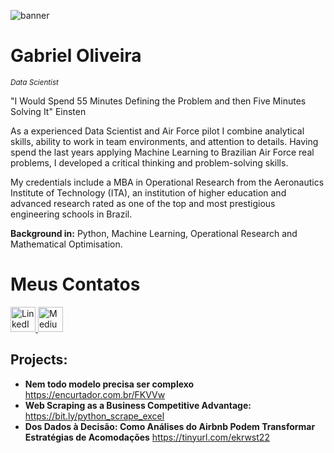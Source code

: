 ![banner](https://github.com/GabrielSOliveir/GabrielSOliveir/assets/130519466/33872591-5376-43ec-ae42-345ea8da16da)
# Gabriel Oliveira
<sub>*Data Scientist*</sub>

"I Would Spend 55 Minutes Defining the Problem and then Five Minutes Solving It" Einsten

As a experienced Data Scientist and Air Force pilot I combine analytical skills, ability to work in team environments, and attention to details. Having spend the last years applying Machine Learning to Brazilian Air Force real problems, I developed a critical thinking and problem-solving skills.

My credentials include a MBA in Operational Research from the Aeronautics Institute of Technology (ITA), an institution of higher education and advanced research rated as one of the top and most prestigious engineering schools in Brazil.

**Background in:** Python, Machine Learning, Operational Research and Mathematical Optimisation.

# Meus Contatos

<a href="https://www.linkedin.com/in/gabriel-oliveira-1aa212270/" target="_blank">
  <img src="https://img.icons8.com/ios-filled/50/0077b5/linkedin.png" alt="LinkedIn" width="40" height="40"/>
</a>
<a href="https://medium.com/@goliveira11232" target="_blank">
  <img src="https://img.icons8.com/ios-filled/50/000000/medium-new.png" alt="Medium" width="40" height="40"/>
</a>

## Projects:

* **Nem todo modelo precisa ser complexo** https://encurtador.com.br/FKVVw 
* **Web Scraping as a Business Competitive Advantage:** https://bit.ly/python_scrape_excel
* **Dos Dados à Decisão: Como Análises do Airbnb Podem Transformar Estratégias de Acomodações** https://tinyurl.com/ekrwst22



